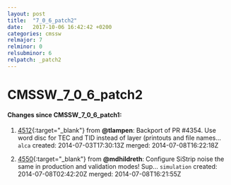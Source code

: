 ```yaml
---
layout: post
title:  "7_0_6_patch2"
date:   2017-10-06 16:42:42 +0200
categories: cmssw
relmajor: 7
relminor: 0
relsubminor: 6
relpatch: _patch2
---
```


# CMSSW_7_0_6_patch2
#### Changes since CMSSW_7_0_6_patch1:

1. [4512](http://github.com/cms-sw/cmssw/pull/4512){:target="_blank"}  from **@tlampen**: Backport of PR #4354. Use word disc for TEC and TID instead of layer (printouts and file names... `alca`  created: 2014-07-03T17:30:13Z merged: 2014-07-08T16:22:18Z

1. [4550](http://github.com/cms-sw/cmssw/pull/4550){:target="_blank"}  from **@mdhildreth**: Configure SiStrip noise the same in production and validation modes! Sup... `simulation`  created: 2014-07-08T02:42:20Z merged: 2014-07-08T16:21:55Z

